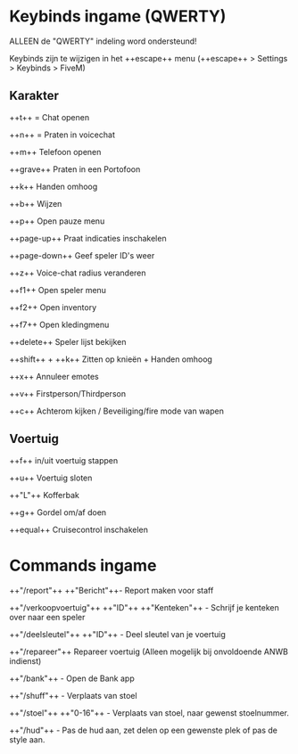 # Keybinds ingame (QWERTY)
ALLEEN de "QWERTY" indeling word ondersteund!

Keybinds zijn te wijzigen in het ++escape++ menu (++escape++ > Settings > Keybinds > FiveM)


## Karakter

++t++ = Chat openen

++n++ = Praten in voicechat

++m++ Telefoon openen

++grave++ Praten in een Portofoon

++k++  Handen omhoog

++b++  Wijzen

++p++ Open pauze menu

++page-up++ Praat indicaties inschakelen

++page-down++ Geef speler ID's weer

++z++ Voice-chat radius veranderen

++f1++ Open speler menu

++f2++ Open inventory

++f7++ Open kledingmenu

++delete++ Speler lijst bekijken

++shift++ + ++k++ Zitten op knieën + Handen omhoog

++x++ Annuleer emotes

++v++ Firstperson/Thirdperson

++c++ Achterom kijken / Beveiliging/fire mode van wapen


## Voertuig

++f++ in/uit voertuig stappen

++u++  Voertuig sloten

++"L"++  Kofferbak

++g++ Gordel om/af doen

++equal++  Cruisecontrol inschakelen

# Commands ingame

++"/report"++ ++"Bericht"++- Report maken voor staff

++"/verkoopvoertuig"++ ++"ID"++ ++"Kenteken"++ - Schrijf je kenteken over naar een speler

++"/deelsleutel"++ ++"ID"++ - Deel sleutel van je voertuig

++"/repareer"++ Repareer voertuig (Alleen mogelijk bij onvoldoende ANWB indienst)

++"/bank"++ - Open de Bank app

++"/shuff"++ - Verplaats van stoel

++"/stoel"++ ++"0-16"++ - Verplaats van stoel, naar gewenst stoelnummer.

++"/hud"++ - Pas de hud aan, zet delen op een gewenste plek of pas de style aan.
